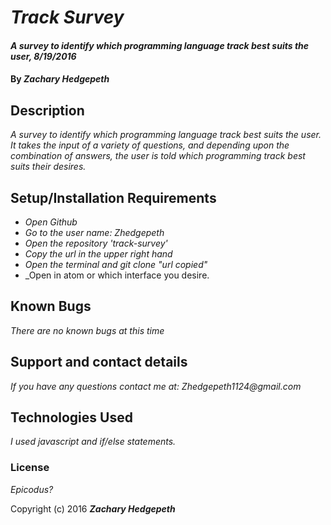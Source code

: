 # _Track Survey_

#### _A survey to identify which programming language track best suits the user, 8/19/2016_

#### By _**Zachary Hedgepeth**_

## Description

_A survey to identify which programming language track best suits the user. It takes the input of a variety of questions, and depending upon the combination of answers, the user is told which programming track best suits their desires._

## Setup/Installation Requirements

* _Open Github_
* _Go to the user name: Zhedgepeth_
* _Open the repository 'track-survey'_
* _Copy the url in the upper right hand_
* _Open the terminal and git clone "url copied"_
* _Open in atom or which interface you desire.


## Known Bugs

_There are no known bugs at this time_

## Support and contact details

_If you have any questions contact me at: Zhedgepeth1124@gmail.com_

## Technologies Used

_I used javascript and if/else statements._

### License

*Epicodus?*

Copyright (c) 2016 **_Zachary Hedgepeth_**
